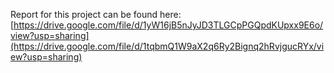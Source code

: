Report for this project can be found here: [https://drive.google.com/file/d/1yW16jB5nJyJD3TLGCpPGQpdKUpxx9E6o/view?usp=sharing](https://drive.google.com/file/d/1tqbmQ1W9aX2q6Ry2Bignq2hRvjgucRYx/view?usp=sharing)
